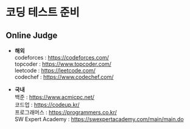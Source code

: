 # 코딩 테스트 준비

## Online Judge
* **해외**   
codeforces : <https://codeforces.com/>   
topcoder : <https://www.topcoder.com/>   
leetcode : <https://leetcode.com/>   
codechef : <https://www.codechef.com/>   

* **국내**   
백준 : <https://www.acmicpc.net/>   
코드업 : <https://codeup.kr/>   
프로그래머스 : <https://programmers.co.kr/>   
SW Expert Academy : <https://swexpertacademy.com/main/main.do>  

